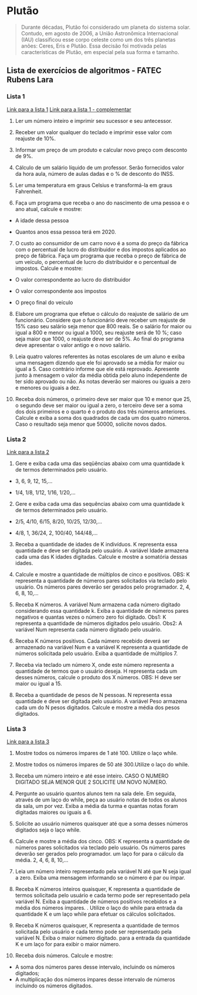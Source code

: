 # Plutão
> Durante décadas, Plutão foi considerado um planeta do sistema solar. Contudo, em agosto de 2006, a União Astronômica Internacional (IAU) classificou esse corpo celeste como um dos três planetas anões: Ceres, Eris e Plutão. Essa decisão foi motivada pelas características de Plutão, em especial pela sua forma e tamanho.

## Lista de exercícios de algoritmos - FATEC Rubens Lara

### Lista 1
[Link para a lista 1](listasdeExercicios/Lista1/Lista1Algoritmos.pdf)
[Link para a lista 1 - complementar](listasdeExercicios/Lista1/lista1-complementar.docx)

1. Ler um número inteiro e imprimir seu sucessor e seu antecessor.

2. Receber um valor qualquer do teclado e imprimir esse valor com reajuste de 10%.

3. Informar um preço de um produto e calcular novo preço com desconto de 9%.

4. Cálculo de um salário líquido de um professor. Serão fornecidos valor da hora aula, número de aulas dadas e o % de desconto do INSS.

5. Ler uma temperatura em graus Celsius e transformá-la em graus Fahrenheit.

6. Faça um programa que receba o ano do nascimento de uma pessoa e o ano atual, calcule e mostre:

  - A idade dessa pessoa

  - Quantos anos essa pessoa terá em 2020.

7. O custo ao consumidor de um carro novo é a soma do preço da fábrica com o percentual de lucro do distribuidor e dos impostos aplicados ao preço de fábrica. Faça um programa que receba o preço de fábrica de um veículo, o percentual de lucro do distribuidor e o percentual de impostos. Calcule e mostre:

  - O valor correspondente ao lucro do distribuidor

  - O valor correspondente aos impostos

  - O preço final do veículo

8. Elabore um programa que efetue o cálculo do reajuste de salário de um funcionário. Considere que o funcionário deve receber um reajuste de 15% caso seu salário seja menor que 800 reais. Se o salário for maior ou igual a 800 e menor ou igual a 1000, seu reajuste será de 10 %; caso seja maior que 1000, o reajuste deve ser de 5%. Ao final do programa deve apresentar o valor antigo e o novo salário.

9. Leia quatro valores referentes às notas escolares de um aluno e exiba uma mensagem dizendo que ele foi aprovado se a média for maior ou igual a 5. Caso contrário informe que ele está reprovado. Apresente junto à mensagem o valor da média obtida pelo aluno independente de ter sido aprovado ou não. As notas deverão ser maiores ou iguais a zero e menores ou iguais a dez.

10. Receba dois números, o primeiro deve ser maior que 10 e menor que 25, o segundo deve ser maior ou igual a zero, o terceiro deve ser a soma dos dois primeiros e o quarto é o produto dos três números anteriores. Calcule e exiba a soma dos quadrados de cada um dos quatro números. Caso o resultado seja menor que 50000, solicite novos dados.

### Lista 2
[Link para a lista 2](listasdeExercicios/Lista2/Lista2Algoritmos.pdf)

1. Gere e exiba cada uma das seqüências abaixo com uma quantidade k de termos determinados pelo usuário.

  - 3, 6, 9, 12, 15,...

  - 1/4, 1/8, 1/12, 1/16, 1/20,...

2. Gere e exiba cada uma das sequências abaixo com uma quantidade k de termos determinados pelo usuário.

  - 2/5, 4/10, 6/15, 8/20, 10/25, 12/30,...

  - 4/8, 1, 36/24, 2, 100/40, 144/48,...

3. Receba a quantidade de idades de K indivíduos. K representa essa quantidade e deve ser digitada pelo usuário. A variável Idade armazena cada uma das K idades digitadas. Calcule e mostre a somatória dessas idades.

4. Calcule e mostre a quantidade de múltiplos de cinco e positivos.
OBS: K representa a quantidade de números pares solicitados via teclado pelo usuário. Os números pares deverão ser gerados pelo programador.
2, 4, 6, 8, 10,...

5. Receba K números. A variável Num armazena cada número digitado considerando essa quantidade k. Exiba a quantidade de números pares negativos e quantas vezes o número zero foi digitado. Obs1: K representa a quantidade de números digitados pelo usuário.
Obs2: A variável Num representa cada número digitado pelo usuário.

6. Receba K números positivos. Cada número recebido deverá ser armazenado na variável Num e a variável K representa a quantidade de números solicitada pelo usuário. Exiba a quantidade de múltiplos 7.

7. Receba via teclado um número X, onde este número representa a quantidade de termos que o usuário deseja. H representa cada um desses números, calcule o produto dos X números.
OBS: H deve ser maior ou igual a 15.

8. Receba a quantidade de pesos de N pessoas. N representa essa quantidade e deve ser digitada pelo usuário. A variável Peso armazena cada um do N pesos digitados. Calcule e mostre a média dos pesos digitados.



### Lista 3
[Link para a lista 3](listasdeExercicios/Lista3/Lista3Algoritmos.pdf)

1. Mostre todos os números ímpares de 1 até 100. Utilize o laço while.

2. Mostre todos os números ímpares de 50 até 300.Utilize o laço do while.

3. Receba um número inteiro e até esse inteiro. CASO O NUMERO DIGITADO SEJA MENOR QUE 2 SOLICITE UM NOVO NÚMERO.

4. Pergunte ao usuário quantos alunos tem na sala dele. Em seguida, através de um laço do while, peça ao usuário notas de todos os alunos da sala, um por vez. Exiba a média da turma e quantas notas foram digitadas maiores ou iguais a 6.

5. Solicite ao usuário números quaisquer até que a soma desses números digitados seja o laço while.

6. Calcule e mostre a média dos cinco. OBS: K representa a quantidade de números pares solicitados via teclado pelo usuário. Os números pares deverão ser gerados pelo programador. um laço for para o cálculo da média. 2, 4, 6, 8, 10,...

7. Leia um número inteiro representado pela variável N até que N seja igual a zero. Exiba uma mensagem informando se o número é par ou ímpar.

8. Receba K números inteiros quaisquer, K representa a quantidade de termos solicitada pelo usuário e cada termo pode ser representado pela variável N. Exiba a quantidade de números positivos recebidos e a média dos números ímpares. . Utilize o laço do while para entrada da quantidade K e um laço while para efetuar os cálculos solicitados.

9. Receba K números quaisquer, K representa a quantidade de termos solicitada pelo usuário e cada termo pode ser representado pela variável N. Exiba o maior número digitado. para a entrada da quantidade K e um laço for para exibir o maior número.

10. Receba dois números. Calcule e mostre:
  - A soma dos números pares desse intervalo, incluindo os números digitados;
  - A multiplicação dos números ímpares desse intervalo de números incluindo os números digitados.


